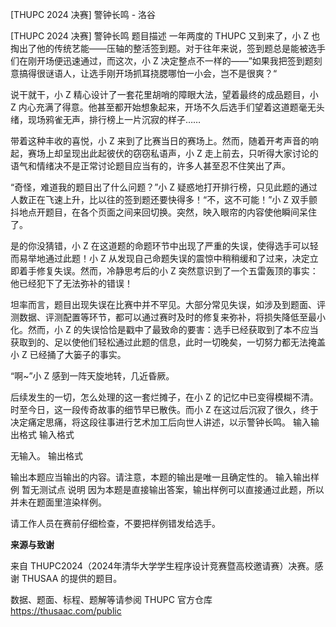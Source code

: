 



[THUPC 2024 决赛] 警钟长鸣 - 洛谷














[THUPC 2024 决赛] 警钟长鸣
题目描述
一年两度的 THUPC 又到来了，小 Z 也掏出了他的传统艺能——压轴的整活签到题。对于往年来说，签到题总是能被选手们在刚开场便迅速通过，而这次，小 Z 决定整点不一样的——”如果我把签到题刻意搞得很谜语人，让选手刚开场抓耳挠腮哪怕一小会，岂不是很爽？“

说干就干，小 Z 精心设计了一套花里胡哨的障眼大法，望着最终的成品题目，小 Z 内心充满了得意。他甚至都开始想象起来，开场不久后选手们望着这道题毫无头绪，现场鸦雀无声，排行榜上一片沉寂的样子……

带着这种丰收的喜悦，小 Z 来到了比赛当日的赛场上。然而，随着开考声音的响起，赛场上却呈现出此起彼伏的窃窃私语声，小 Z 走上前去，只听得大家讨论的语气和情绪决不是正常讨论题目应当有的，许多人甚至忍不住笑出了声。

“奇怪，难道我的题目出了什么问题？”小 Z 疑惑地打开排行榜，只见此题的通过人数正在飞速上升，比以往的签到题还要快得多！“不，这不可能！”小 Z 双手颤抖地点开题目，在各个页面之间来回切换。突然，映入眼帘的内容使他瞬间呆住了。

是的你没猜错，小 Z 在这道题的命题环节中出现了严重的失误，使得选手可以轻而易举地通过此题！小 Z 从发现自己命题失误的震惊中稍稍缓和了过来，决定立即着手修复失误。然而，冷静思考后的小 Z 突然意识到了一个五雷轰顶的事实：他已经犯下了无法弥补的错误！

坦率而言，题目出现失误在比赛中并不罕见。大部分常见失误，如涉及到题面、评测数据、评测配置等环节，都可以通过赛时及时的修复来弥补，将损失降低至最小化。然而，小 Z 的失误恰恰是戳中了最致命的要害：选手已经获取到了本不应当获取到的、足以使他们轻松通过此题的信息，此时一切晚矣，一切努力都无法掩盖小 Z 已经捅了大篓子的事实。

“啊~”小 Z 感到一阵天旋地转，几近昏厥。

后续发生的一切，怎么处理的这一套烂摊子，在小 Z 的记忆中已变得模糊不清。时至今日，这一段传奇故事的细节早已散佚。而小 Z 在这过后沉寂了很久，终于决定痛定思痛，将这段往事进行艺术加工后向世人讲述，以示警钟长鸣。
输入输出格式
输入格式

无输入。
输出格式

输出本题应当输出的内容。请注意，本题的输出是唯一且确定性的。
输入输出样例
暂无测试点
说明
因为本题是直接输出答案，输出样例可以直接通过此题，所以并未在题面里渲染样例。

请工作人员在赛前仔细检查，不要把样例错发给选手。


**来源与致谢**

来自 THUPC2024（2024年清华大学学生程序设计竞赛暨高校邀请赛）决赛。感谢 THUSAA 的提供的题目。

数据、题面、标程、题解等请参阅 THUPC 官方仓库 <https://thusaac.com/public>






